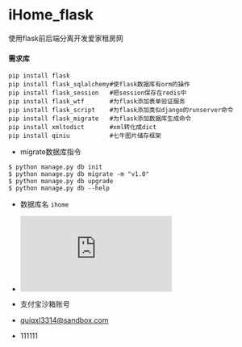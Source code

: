 # iHome_flask
使用flask前后端分离开发爱家租房网


#### 需求库
```
pip install flask
pip install flask_sqlalchemy#使flask数据库有orm的操作
pip install flask_session   #把session保存在redis中
pip install flask_wtf       #为flask添加表单验证服务
pip install flask_script    #为flask添加类似django的runserver命令
pip install flask_migrate   #为flask添加数据库生成命令
pip install xmltodict       #xml转化成dict
pip install qiniu           #七牛图片储存框架
```

- migrate数据库指令
```
$ python manage.py db init
$ python manage.py db migrate -m "v1.0"
$ python manage.py db upgrade
$ python manage.py db --help
``` 

- 数据库名
`ihome`



- !["'utf8' is currently an alias for the character set UTF8MB3, but will be an alias for UTF8MB4 in a future release. Please consider using UTF8MB4 in order to be unambiguous."错误](https://www.cnblogs.com/lilip/p/10109557.html)


- 支付宝沙箱账号
 - quiqxl3314@sandbox.com
 - 111111